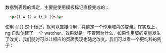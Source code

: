 数据到表现的绑定，主要是使用模板标记直接完成的：

```html
  <p>{{ w }} x {{ h }}</p>
```

使用 {{ }} 这个标记，就可以直接引用，并绑定一个作用域内的变量。在实现上， ng 自动创建了
一个 watcher。效果就是，不管因为什么，如果作用域的变量发生了改变，我们随时可以让相应的页面表现也随之改变。我们可以看一个更纯粹的例子：

